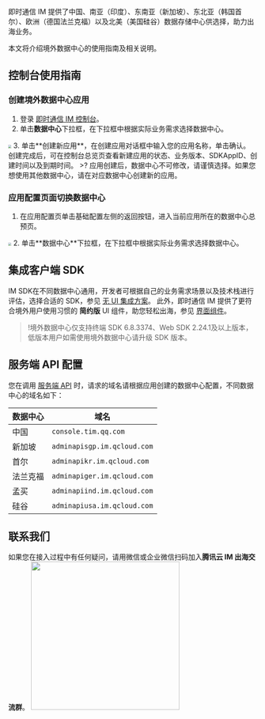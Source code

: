 即时通信 IM 提供了中国、南亚（印度）、东南亚（新加坡）、东北亚（韩国首尔）、欧洲（德国法兰克福）以及北美（美国硅谷）数据存储中心供选择，助力出海业务。

本文将介绍境外数据中心的使用指南及相关说明。


## 控制台使用指南 [](id:kzt)
### 创建境外数据中心应用
1. 登录 [即时通信 IM 控制台](https://console.cloud.tencent.com/im)。
2. 单击**数据中心**下拉框，在下拉框中根据实际业务需求选择数据中心。
 <img src="https://qcloudimg.tencent-cloud.cn/raw/b194ee4bec798fe2162826ec8c7a5581.png" style="zoom:40%;"/> 
3. 单击**创建新应用**，在创建应用对话框中输入您的应用名称，单击确认。
创建完成后，可在控制台总览页查看新建应用的状态、业务版本、SDKAppID、创建时间以及到期时间。
>? 应用创建后，数据中心不可修改，请谨慎选择。如果您想使用其他数据中心，请在对应数据中心创建新的应用。


### 应用配置页面切换数据中心
1. 在应用配置页单击基础配置左侧的返回按钮，进入当前应用所在的数据中心总预页。
<img src="https://qcloudimg.tencent-cloud.cn/raw/2fdc5cc81a29ac21274b8b40793066f1.png"  style="zoom:40%;"/>  
2. 单击**数据中心**下拉框，在下拉框中根据实际业务需求选择数据中心。

## 集成客户端 SDK
IM SDK在不同数据中心通用，开发者可根据自己的业务需求场景以及技术栈进行评估，选择合适的 SDK，参见 [无 UI 集成方案](https://cloud.tencent.com/document/product/269/75260)。
此外，即时通信 IM 提供了更符合境外用户使用习惯的 **简约版** UI 组件，助您轻松出海，参见 [界面组件](https://cloud.tencent.com/document/product/269/86465)。

>!境外数据中心仅支持终端 SDK 6.8.3374、Web SDK 2.24.1及以上版本，低版本用户如需使用境外数据中心请升级 SDK 版本。

## 服务端 API 配置

您在调用 [服务端 API](https://cloud.tencent.com/document/product/269/1519) 时，请求的域名请根据应用创建的数据中心配置，不同数据中心的域名如下：

| 数据中心 | 域名 |
| -- | --- |
|中国 | `console.tim.qq.com` |
|新加坡|`adminapisgp.im.qcloud.com`|
|首尔| `adminapikr.im.qcloud.com`|
|法兰克福|`adminapiger.im.qcloud.com`|
|孟买|`adminapiind.im.qcloud.com`|
|硅谷|`adminapiusa.im.qcloud.com`|





## 联系我们
如果您在接入过程中有任何疑问，请用微信或企业微信扫码加入**腾讯云 IM 出海交流群**。
<img src='https://qcloudimg.tencent-cloud.cn/raw/d2c5b691e61ef5bb83a7854f81553b90.jpg' style="width:300px;"/>  



